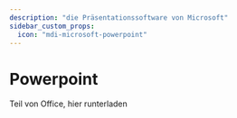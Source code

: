 ```yaml
---
description: "die Präsentationssoftware von Microsoft"
sidebar_custom_props:
  icon: "mdi-microsoft-powerpoint"
---
```


# Powerpoint



Teil von Office, hier runterladen

<Features />


